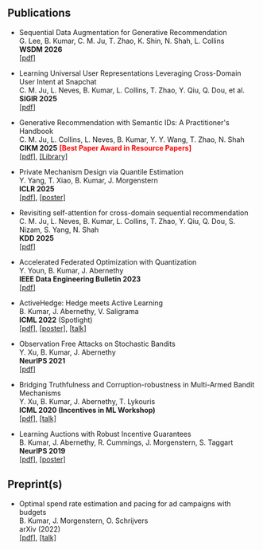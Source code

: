 ## Publications

* Sequential Data Augmentation for Generative Recommendation <br>
  G. Lee, B. Kumar, C. M. Ju, T. Zhao, K. Shin, N. Shah, L. Collins <br>
  **WSDM 2026** <br>
  [[pdf]](https://arxiv.org/pdf/2509.13648)

* Learning Universal User Representations Leveraging Cross-Domain User Intent at Snapchat <br>
  C. M. Ju, L. Neves, B. Kumar, L. Collins, T. Zhao, Y. Qiu, Q. Dou, et al. <br>
  **SIGIR 2025** <br>
  [[pdf]](https://arxiv.org/pdf/2504.21838) 

* Generative Recommendation with Semantic IDs: A Practitioner's Handbook <br>
  C. M. Ju, L. Collins, L. Neves, B. Kumar, Y. Y. Wang, T. Zhao, N. Shah <br>
  **CIKM 2025** <span style="color:red">**[Best Paper Award in Resource Papers]**</span> <br>
  [[pdf]](https://arxiv.org/pdf/2507.22224), [[Library]](https://github.com/snap-research/GRID) 

* Private Mechanism Design via Quantile Estimation <br>
  Y. Yang, T. Xiao, B. Kumar, J. Morgenstern <br>
  **ICLR 2025** <br>
  [[pdf]](https://openreview.net/pdf?id=JQQDePbfxh), [[poster]](https://iclr.cc/media/PosterPDFs/ICLR%202025/30113.png?t=1744877049.8500702) 

* Revisiting self-attention for cross-domain sequential recommendation <br>
  C. M. Ju, L. Neves, B. Kumar, L. Collins, T. Zhao, Y. Qiu, Q. Dou, S. Nizam, S. Yang, N. Shah <br>
  **KDD 2025** <br>
  [[pdf]](https://arxiv.org/pdf/2505.21811)

* Accelerated Federated Optimization with Quantization <br>
  Y. Youn, B. Kumar, J. Abernethy <br>
  **IEEE Data Engineering Bulletin 2023** <br>
  [[pdf]](http://sites.computer.org/debull/A23mar/p79.pdf)

* ActiveHedge: Hedge meets Active Learning <br>
  B. Kumar, J. Abernethy, V. Saligrama <br>
  **ICML 2022** (Spotlight) <br>
  [[pdf]](https://proceedings.mlr.press/v162/kumar22a/kumar22a.pdf), [[poster]](/files/papers/activehedge/activehedge_poster.pdf),  [[talk]](https://icml.cc/virtual/2022/spotlight/16966)


* Observation Free Attacks on Stochastic Bandits <br>
  Y. Xu, B. Kumar, J. Abernethy <br>
  **NeurIPS 2021** <br>
  [[pdf]](https://proceedings.neurips.cc/paper_files/paper/2021/file/be315e7f05e9f13629031915fe87ad44-Paper.pdf)

* Bridging Truthfulness and Corruption-robustness in Multi-Armed Bandit Mechanisms <br>
  Y. Xu, B. Kumar, J. Abernethy, T. Lykouris <br>
  **ICML 2020 (Incentives in ML Workshop)** <br>
  [[pdf]](/files/papers/bridging_truthful/bridging_truthful.pdf), [[talk]](https://youtu.be/-ynxeiOuqoE)

* Learning Auctions with Robust Incentive Guarantees <br>
  B. Kumar, J. Abernethy, R. Cummings, J. Morgenstern, S. Taggart <br>
  **NeurIPS 2019** <br>
  [[pdf]](https://proceedings.neurips.cc/paper/2019/file/c14a2a57ead18f3532a5a8949382c536-Paper.pdf), [[poster]](/files/papers/learning_auctions/learning_auctions_poster.pdf)



## Preprint(s)

* Optimal spend rate estimation and pacing for ad campaigns with budgets <br>
  B. Kumar, J. Morgenstern, O. Schrijvers <br>
  arXiv (2022) <br>
  [[pdf]](https://arxiv.org/pdf/2202.05881), [[talk]](https://youtu.be/xcPPtnLxDCs)

